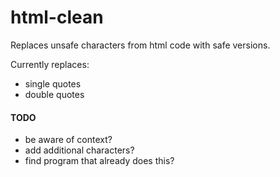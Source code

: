 # html-clean

Replaces unsafe characters from html code with safe versions.

Currently replaces:

* single quotes
* double quotes

#### TODO
* be aware of context?
* add additional characters?
* find program that already does this?
